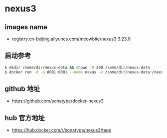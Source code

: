 # nexus3

## images name

- registry.cn-beijing.aliyuncs.com/meowbite/nexus3:3.23.0

## 启动参考

```bash
$ mkdir /some/dir/nexus-data && chown -R 200 /some/dir/nexus-data
$ docker run -d -p 8081:8081 --name nexus -v /some/dir/nexus-data:/nexus-data sonatype/nexus3
```

## github 地址

- https://github.com/sonatype/docker-nexus3

## hub 官方地址

- https://hub.docker.com/r/sonatype/nexus3/tags

